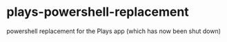 # plays-powershell-replacement
powershell replacement for the Plays app (which has now been shut down)
